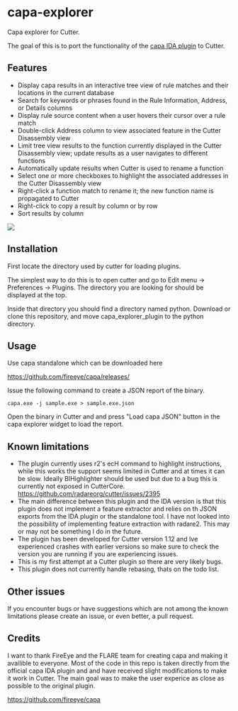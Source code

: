 # capa-explorer

Capa explorer for Cutter.

The goal of this is to port the functionality of the [capa IDA plugin](https://github.com/fireeye/capa/tree/master/capa/ida/plugin) to Cutter. 

## Features

- Display capa results in an interactive tree view of rule matches and their locations in the current database
- Search for keywords or phrases found in the Rule Information, Address, or Details columns
- Display rule source content when a user hovers their cursor over a rule match
- Double-click Address column to view associated feature in the Cutter Disassembly view
- Limit tree view results to the function currently displayed in the Cutter Disassembly view; update results as a user navigates to different functions
- Automatically update results when Cutter is used to rename a function
- Select one or more checkboxes to highlight the associated addresses in the Cutter Disassembly view
- Right-click a function match to rename it; the new function name is propagated to Cutter
- Right-click to copy a result by column or by row
- Sort results by column

![](img/plugin_interface_example_1.png)

## Installation

First locate the directory used by cutter for loading plugins.

The simplest way to do this is to open cutter and go to Edit menu -> Preferences -> Plugins.
The directory you are looking for should be displayed at the top.

Inside that directory you should find a directory named python. Download or clone this repository, and move capa_explorer_plugin to the python directory.

## Usage

Use capa standalone which can be downloaded here

https://github.com/fireeye/capa/releases/

Issue the following command to create a JSON report of the binary.

`capa.exe -j sample.exe > sample.exe.json`

Open the binary in Cutter and and press "Load capa JSON" button in the capa explorer widget to load the report.

## Known limitations
- The plugin currently uses r2's ecH command to highlight instructions, while this works the support seems limited in Cutter and at times it can be slow. Ideally BIHighlighter should be used but due to a bug this is currently not exposed in CutterCore. https://github.com/radareorg/cutter/issues/2395
- The main difference between this plugin and the IDA version is that this plugin does not implement a feature extractor and relies on th JSON exports from the IDA plugin or the standalone tool. I have not looked into the possibility of implementing feature extraction with radare2. This may or may not be something I do in the future.  
- The plugin has been developed for Cutter version 1.12 and Ive experienced crashes with earlier versions so make sure to check the version you are running if you are experiencing issues.
- This is my first attempt at a Cutter plugin so there are very likely bugs.
- This plugin does not currently handle rebasing, thats on the todo list.

## Other issues
If you encounter bugs or have suggestions which are not among the known limitations please create an issue, or even better, a pull request.

## Credits
I want to thank FireEye and the FLARE team for creating capa and making it availible to everyone. Most of the code in this repo is taken directly from the official capa IDA plugin and and have received slight modifications to make it work in Cutter. The main goal was to make the user experice as close as possible to the original plugin.

https://github.com/fireeye/capa
